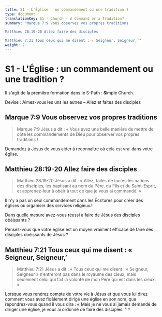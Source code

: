```yaml
---
title: S1 - L'Église   un commandement ou une tradition ?
type: document
translationKey: S1 - Church - A Command or a Tradition?
summary: "Marque 7:9 Vous observez vos propres traditions	

Matthieu 28:19-20 Allez faire des disciples	

Matthieu 7:21 Tous ceux qui me disent : « Seigneur, Seigneur,’"
weight: 2
---
```

# S1 - L'Église : un commandement ou une tradition ?

Il s'agit de la première formation dans le S-Path : **S**imple Church.

Devise : Aimez-vous les uns les autres – Allez et faites des disciples

## Marque 7:9 Vous observez vos propres traditions

>   Marque 7:9 Jésus a dit : « Vous avez une belle manière de mettre de côté les commandements de Dieu pour observer vos propres traditions !

Demandez à Jésus de vous aider à reconnaître où cela est vrai dans votre église.

## Matthieu 28:19-20 Allez faire des disciples

>   Matthieu 28:19-20 Jésus a dit : « Allez, faites de toutes les nations des disciples, les baptisant au nom du Père, du Fils et du Saint-Esprit, et apprenez-leur à obéir à tout ce que je vous ai commandé. »

Il n'y a pas un seul commandement dans les Écritures pour créer des églises ou organiser des services religieux.!

Dans quelle mesure avez-vous réussi à faire de Jésus des disciples obéissants ?

Pensez-vous que votre église est un moyen vraiment efficace de faire des disciples obéissants de Jésus ?

## Matthieu 7:21 Tous ceux qui me disent : « Seigneur, Seigneur,’

>   Matthieu 7:21 Jésus a dit : « Tous ceux qui me disent : « Seigneur, Seigneur » n’entreront pas dans le royaume des cieux, mais seulement celui qui fait la volonté de mon Père qui est dans les cieux. »

Lorsque vous rendrez compte de votre vie à Jésus et que vous lui direz comment vous avez fidèlement dirigé une église en son nom, que répondrez-vous quand il vous dira : « Mais je ne vous ai jamais demandé de diriger une église, je vous ai ordonné de faire des disciples. " ?

